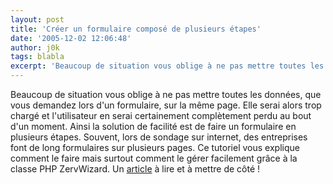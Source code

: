 ```yaml
---
layout: post
title: 'Créer un formulaire composé de plusieurs étapes'
date: '2005-12-02 12:06:48'
author: j0k
tags: blabla
excerpt: 'Beaucoup de situation vous oblige à ne pas mettre toutes les données, que vous demandez lors d''un formulaire, sur la même page. Elle serai alors trop chargé et l''utilisateur en serai certainement complètement perdu au bout d''un moment. Ainsi la solution de facilité est de faire un formulaire en plusieurs étapes. Souvent, lors de sondage sur internet, des entreprises font de      ...'
---
```


Beaucoup de situation vous oblige à ne pas mettre toutes les données, que vous demandez lors d'un formulaire, sur la même page. Elle serai alors trop chargé et l'utilisateur en serai certainement complètement perdu au bout d'un moment. Ainsi la solution de facilité est de faire un formulaire en plusieurs étapes. Souvent, lors de sondage sur internet, des entreprises font de long formulaires sur plusieurs pages.
Ce tutoriel vous explique comment le faire mais surtout comment le gérer facilement grâce à la classe PHP ZervWizard.   Un [article](http://www.phpriot.com/d/articles/php/application-design/multi-step-wizards/) à lire et à mettre de côté !
